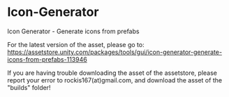 # Icon-Generator
Icon Generator - Generate icons from prefabs

For the latest version of the asset, please go to:
https://assetstore.unity.com/packages/tools/gui/icon-generator-generate-icons-from-prefabs-113946

If you are having trouble downloading the asset of the assetstore, please report your error to rockis167(at)gmail.com,
and download the asset of the "builds" folder!
